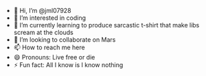 - 👋 Hi, I’m @jml07928
- 👀 I’m interested in coding
- 🌱 I’m currently learning to produce sarcastic t-shirt that make libs scream at the clouds
- 💞️ I’m looking to collaborate on Mars
- 📫 How to reach me here
- 😄 Pronouns: Live free or die
- ⚡ Fun fact: All I know is I know nothing

<!---
jml07928/jml07928 is a ✨ special ✨ repository because its `README.md` (this file) appears on your GitHub profile.
You can click the Preview link to take a look at your changes.
--->

